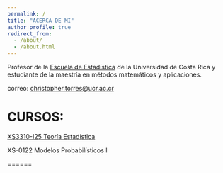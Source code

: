 ```yaml
---
permalink: /
title: "ACERCA DE MI"
author_profile: true
redirect_from: 
  - /about/
  - /about.html
---
```


Profesor de la [Escuela de Estadística](https://www.estadistica.ucr.ac.cr/) de la Universidad de Costa Rica y estudiante de la maestría en métodos matemáticos y aplicaciones. 

correo: christopher.torres@ucr.ac.cr

CURSOS:
======
[XS3310-I25 Teoría Estadística](https://christopher-TR.github/XS3310-I25/)

XS-0122 Modelos Probabilísticos I


======



